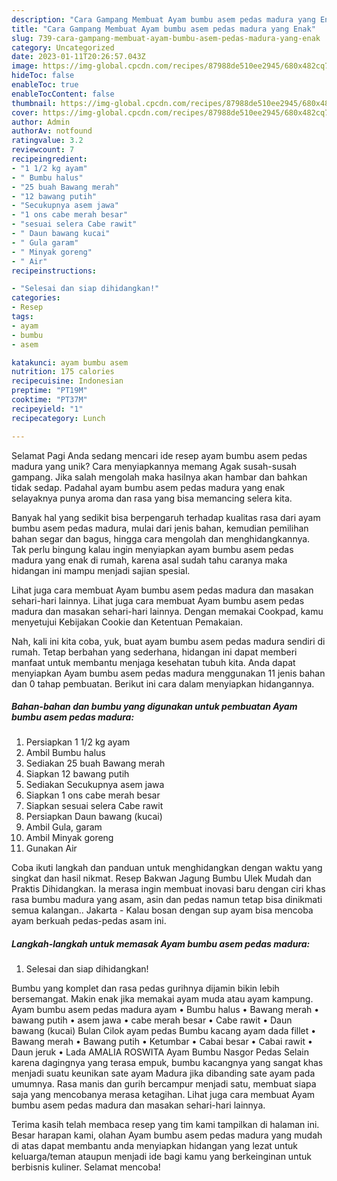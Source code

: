 ```yaml
---
description: "Cara Gampang Membuat Ayam bumbu asem pedas madura yang Enak"
title: "Cara Gampang Membuat Ayam bumbu asem pedas madura yang Enak"
slug: 739-cara-gampang-membuat-ayam-bumbu-asem-pedas-madura-yang-enak
category: Uncategorized
date: 2023-01-11T20:26:57.043Z
image: https://img-global.cpcdn.com/recipes/87988de510ee2945/680x482cq70/ayam-bumbu-asem-pedas-madura-foto-resep-utama.jpg
hideToc: false
enableToc: true
enableTocContent: false
thumbnail: https://img-global.cpcdn.com/recipes/87988de510ee2945/680x482cq70/ayam-bumbu-asem-pedas-madura-foto-resep-utama.jpg
cover: https://img-global.cpcdn.com/recipes/87988de510ee2945/680x482cq70/ayam-bumbu-asem-pedas-madura-foto-resep-utama.jpg
author: Admin
authorAv: notfound
ratingvalue: 3.2
reviewcount: 7
recipeingredient:
- "1 1/2 kg ayam"
- " Bumbu halus"
- "25 buah Bawang merah"
- "12 bawang putih"
- "Secukupnya asem jawa"
- "1 ons cabe merah besar"
- "sesuai selera Cabe rawit"
- " Daun bawang kucai"
- " Gula garam"
- " Minyak goreng"
- " Air"
recipeinstructions:

- "Selesai dan siap dihidangkan!"
categories:
- Resep
tags:
- ayam
- bumbu
- asem

katakunci: ayam bumbu asem 
nutrition: 175 calories
recipecuisine: Indonesian
preptime: "PT19M"
cooktime: "PT37M"
recipeyield: "1"
recipecategory: Lunch

---
```



Selamat Pagi Anda sedang mencari ide resep ayam bumbu asem pedas madura yang unik? Cara menyiapkannya memang Agak susah-susah gampang. Jika salah mengolah maka hasilnya akan hambar dan bahkan tidak sedap. Padahal ayam bumbu asem pedas madura yang enak selayaknya punya aroma dan rasa yang bisa memancing selera kita.


Banyak hal yang sedikit bisa berpengaruh terhadap kualitas rasa dari ayam bumbu asem pedas madura, mulai dari jenis bahan, kemudian pemilihan bahan segar dan bagus, hingga cara mengolah dan menghidangkannya. Tak perlu bingung kalau ingin menyiapkan ayam bumbu asem pedas madura yang enak di rumah, karena asal sudah tahu caranya maka hidangan ini mampu menjadi sajian spesial.

Lihat juga cara membuat Ayam bumbu asem pedas madura dan masakan sehari-hari lainnya. Lihat juga cara membuat Ayam bumbu asem pedas madura dan masakan sehari-hari lainnya. Dengan memakai Cookpad, kamu menyetujui Kebijakan Cookie dan Ketentuan Pemakaian.


Nah, kali ini kita coba, yuk, buat ayam bumbu asem pedas madura sendiri di rumah. Tetap berbahan yang sederhana, hidangan ini dapat memberi manfaat untuk membantu menjaga kesehatan tubuh kita. Anda dapat menyiapkan Ayam bumbu asem pedas madura menggunakan 11 jenis bahan dan 0 tahap pembuatan. Berikut ini cara dalam menyiapkan hidangannya.

<!--inarticleads1-->

##### Bahan-bahan dan bumbu yang digunakan untuk pembuatan Ayam bumbu asem pedas madura:

1. Persiapkan 1 1/2 kg ayam
1. Ambil  Bumbu halus
1. Sediakan 25 buah Bawang merah
1. Siapkan 12 bawang putih
1. Sediakan Secukupnya asem jawa
1. Siapkan 1 ons cabe merah besar
1. Siapkan sesuai selera Cabe rawit
1. Persiapkan  Daun bawang (kucai)
1. Ambil  Gula, garam
1. Ambil  Minyak goreng
1. Gunakan  Air


Coba ikuti langkah dan panduan untuk menghidangkan dengan waktu yang singkat dan hasil nikmat. Resep Bakwan Jagung Bumbu Ulek Mudah dan Praktis Dihidangkan. Ia merasa ingin membuat inovasi baru dengan ciri khas rasa bumbu madura yang asam, asin dan pedas namun tetap bisa dinikmati semua kalangan.. Jakarta - Kalau bosan dengan sup ayam bisa mencoba ayam berkuah pedas-pedas asam ini. 

<!--inarticleads2-->

##### Langkah-langkah untuk memasak Ayam bumbu asem pedas madura:


1. Selesai dan siap dihidangkan!

Bumbu yang komplet dan rasa pedas gurihnya dijamin bikin lebih bersemangat. Makin enak jika memakai ayam muda atau ayam kampung. Ayam bumbu asem pedas madura ayam • Bumbu halus • Bawang merah • bawang putih • asem jawa • cabe merah besar • Cabe rawit • Daun bawang (kucai) Bulan Cilok ayam pedas Bumbu kacang ayam dada fillet • Bawang merah • Bawang putih • Ketumbar • Cabai besar • Cabai rawit • Daun jeruk • Lada AMALIA ROSWITA Ayam Bumbu Nasgor Pedas Selain karena dagingnya yang terasa empuk, bumbu kacangnya yang sangat khas menjadi suatu keunikan sate ayam Madura jika dibanding sate ayam pada umumnya. Rasa manis dan gurih bercampur menjadi satu, membuat siapa saja yang mencobanya merasa ketagihan. Lihat juga cara membuat Ayam bumbu asem pedas madura dan masakan sehari-hari lainnya. 

Terima kasih telah membaca resep yang tim kami tampilkan di halaman ini. Besar harapan kami, olahan Ayam bumbu asem pedas madura yang mudah di atas dapat membantu anda menyiapkan hidangan yang lezat untuk keluarga/teman ataupun menjadi ide bagi kamu yang berkeinginan untuk berbisnis kuliner. Selamat mencoba!
